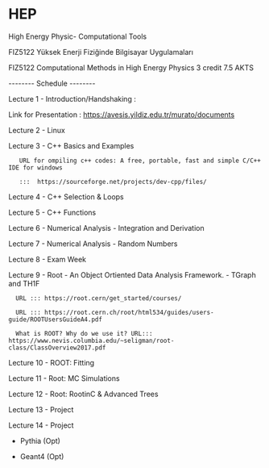 # HEP
High Energy Physic- Computational Tools

FIZ5122		Yüksek Enerji Fiziğinde Bilgisayar Uygulamaları

FIZ5122	  Computational Methods in High Energy Physics	          3 credit	7.5 AKTS		

-------- Schedule --------

Lecture 1 - Introduction/Handshaking : 

   Link for Presentation : https://avesis.yildiz.edu.tr/murato/documents

Lecture 2 - Linux

Lecture 3 - C++ Basics and Examples
   
       URL for ompiling c++ codes: A free, portable, fast and simple C/C++ IDE for windows
       
       :::  https://sourceforge.net/projects/dev-cpp/files/

Lecture 4 - C++ Selection & Loops

Lecture 5 - C++ Functions

Lecture 6 - Numerical Analysis - Integration and Derivation

Lecture 7 - Numerical Analysis - Random Numbers

Lecture 8 - Exam Week

Lecture 9 -  Root - An Object Ortiented Data Analysis Framework. -  TGraph and TH1F

      URL ::: https://root.cern/get_started/courses/
           
      URL ::: https://root.cern.ch/root/html534/guides/users-guide/ROOTUsersGuideA4.pdf

      What is ROOT? Why do we use it? URL::: https://www.nevis.columbia.edu/~seligman/root-class/ClassOverview2017.pdf

Lecture 10 - ROOT: Fitting

Lecture 11 - Root: MC Simulations

Lecture 12 - Root: RootinC & Advanced Trees

Lecture 13 -  Project

Lecture 14 -  Project


  *  Pythia (Opt)

  *  Geant4 (Opt)

